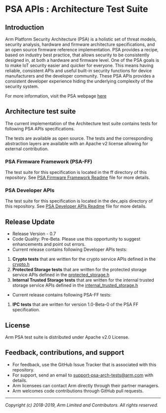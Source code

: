 
# PSA APIs : Architecture Test Suite

## Introduction

Arm Platform Security Architecture (PSA) is a holistic set of threat models, security analysis, hardware and firmware architecture specifications, and an open source firmware reference implementation. PSA provides a recipe, based on industry best practice, that allows security to be consistently designed in, at both a hardware and firmware level. One of the PSA goals is to make IoT security easier and quicker for everyone. This means having reliable, consistent APIs and useful built-in security functions for device manufacturers and the developer community. These PSA APIs provides a consistent developer experience hiding the underlying complexity of the security system.

For more information, visit the PSA webpage [here](https://developer.arm.com/products/architecture/platform-security-architecture)

## Architecture test suite

The current implementation of the Architecture test suite contains tests for following PSA APIs specifications.

The tests are available as open source. The tests and the corresponding abstraction layers are available with an Apache v2 license allowing for external contribution.

### PSA Firmware Framework (PSA-FF)
The test suite for this specification is located in the ff directory of this repository. See [PSA Firmware Framework Readme](ff/README.md) file for more details.

### PSA Developer APIs
The test suite for this specification is located in the dev_apis directory of this repository. See [PSA Developer APIs Readme](dev_apis/README.md) file for more details.

## Release Update
 - Release Version - 0.7
 - Code Quality: Pre-Beta. Please use this opportunity to suggest enhancements and point out errors.
 - Current release contains following Developer APIs tests:
 1. **Crypto tests** that are written for the crypto service APIs defined in the [crypto.h](../api-specs/include/psa/crypto.h)
 2. **Protected Storage tests** that are written for the protected storage service APIs defined in the [protected_storage.h](../api-specs/include/psa/protected_storage.h)
 3. **Internal Trusted Storage tests** that are written for the internal trusted storage service APIs defined in the [internal_trusted_storage.h](../api-specs/include/psa/internal_trusted_storage.h)
 - Current release contains following PSA-FF tests:
 1. **IPC tests** that are written for version 1.0-Beta-0 of the PSA FF specification.

## License

Arm PSA test suite is distributed under Apache v2.0 License.


## Feedback, contributions, and support

 - For feedback, use the GitHub Issue Tracker that is associated with this repository.
 - For support, send an email to support-psa-arch-tests@arm.com with details.
 - Arm licensees can contact Arm directly through their partner managers.
 - Arm welcomes code contributions through GitHub pull requests.

--------------

*Copyright (c) 2018-2019, Arm Limited and Contributors. All rights reserved.*
